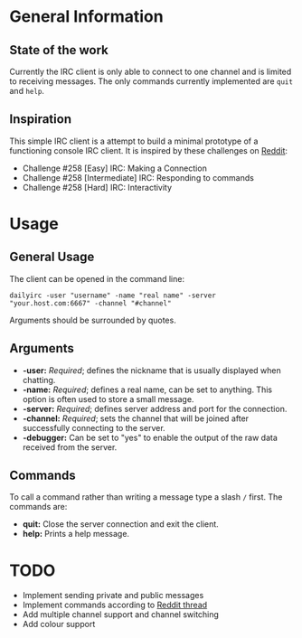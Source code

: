 # General Information

## State of the work

Currently the IRC client is only able to connect to one channel and is limited
to receiving messages. The only commands currently implemented are `quit` and
`help`.

## Inspiration

This simple IRC client is a attempt to build a minimal prototype of a functioning
console IRC client. It is inspired by these challenges on 
[Reddit](http://www.reddit.com/r/dailyprogrammer):

 * Challenge #258 [Easy] IRC: Making a Connection
 * Challenge #258 [Intermediate] IRC: Responding to commands
 * Challenge #258 [Hard] IRC: Interactivity

# Usage

## General Usage

The client can be opened in the command line:

```
dailyirc -user "username" -name "real name" -server "your.host.com:6667" -channel "#channel"
```

Arguments should be surrounded by quotes.

## Arguments

 * **-user:** *Required*; defines the nickname that is usually displayed when
   chatting.
 * **-name:** *Required*; defines a real name, can be set to anything. This 
   option is often used to store a small message.
 * **-server:** *Required*; defines server address and port for the connection.
 * **-channel:** *Required*; sets the channel that will be joined after 
   successfully connecting to the server.
 * **-debugger:** Can be set to "yes" to enable the output of the raw data 
   received from the server.

## Commands

To call a command rather than writing a message type a slash `/` first. The 
commands are:

 * **quit:** Close the server connection and exit the client.
 * **help:** Prints a help message.

# TODO

 * Implement sending private and public messages
 * Implement commands according to [Reddit thread](https://www.reddit.com/r/dailyprogrammer/comments/4ayjla/challenge_258_hard_irc_interactivity/)
 * Add multiple channel support and channel switching
 * Add colour support

